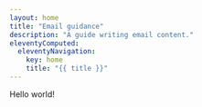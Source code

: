 ```yaml
---
layout: home
title: "Email guidance"
description: "A guide writing email content."
eleventyComputed:
  eleventyNavigation:
    key: home
    title: "{{ title }}"
---
```


Hello world! 
